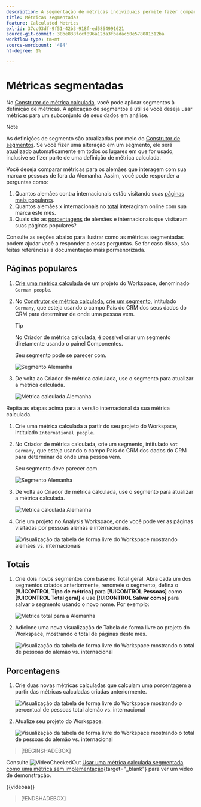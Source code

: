 ```yaml
---
description: A segmentação de métricas individuais permite fazer comparações de métricas em um mesmo relatório.
title: Métricas segmentadas
feature: Calculated Metrics
exl-id: 37cc93df-9f51-42b3-918f-ed5864991621
source-git-commit: 38be838fccf896a12da3fbadac50e578081312ba
workflow-type: tm+mt
source-wordcount: '484'
ht-degree: 1%

---
```


# Métricas segmentadas

No [Construtor de métrica calculada](cm-build-metrics.md#definition-builder), você pode aplicar segmentos à definição de métricas. A aplicação de segmentos é útil se você deseja usar métricas para um subconjunto de seus dados em análise.

>[!NOTE]
>
>As definições de segmento são atualizadas por meio do [Construtor de segmentos](/help/components/segments/seg-builder.md). Se você fizer uma alteração em um segmento, ele será atualizado automaticamente em todos os lugares em que for usado, inclusive se fizer parte de uma definição de métrica calculada.
>

Você deseja comparar métricas para os alemães que interagem com sua marca e pessoas de fora da Alemanha. Assim, você pode responder a perguntas como:

1. Quantos alemães contra internacionais estão visitando suas [páginas mais populares](#popular-pages).
1. Quantos alemães x internacionais no [total](#totals) interagiram online com sua marca este mês.
1. Quais são as [porcentagens](#percentages) de alemães e internacionais que visitaram suas páginas populares?

Consulte as seções abaixo para ilustrar como as métricas segmentadas podem ajudar você a responder a essas perguntas. Se for caso disso, são feitas referências a documentação mais pormenorizada.

## Páginas populares

1. [Crie uma métrica calculada](cm-workflow.md) de um projeto do Workspace, denominado `German people`.
1. No [Construtor de métrica calculada](cm-build-metrics.md), [crie um segmento](/help/components/segments/seg-builder.md), intitulado `Germany`, que esteja usando o campo País do CRM dos seus dados do CRM para determinar de onde uma pessoa vem.

   >[!TIP]
   >
   >No Criador de métrica calculada, é possível criar um segmento diretamente usando o painel Componentes.
   >   

   Seu segmento pode se parecer com.

   ![Segmento Alemanha](assets/filter-germany.png)

1. De volta ao Criador de métrica calculada, use o segmento para atualizar a métrica calculada.

   ![Métrica calculada Alemanha](assets/calculated-metric-germany.png)

Repita as etapas acima para a versão internacional da sua métrica calculada.

1. Crie uma métrica calculada a partir do seu projeto do Workspace, intitulado `International people`.
1. No Criador de métrica calculada, crie um segmento, intitulado `Not Germany`, que esteja usando o campo País do CRM dos dados do CRM para determinar de onde uma pessoa vem.

   Seu segmento deve parecer com.

   ![Segmento Alemanha](assets/filter-not-germany.png)

1. De volta ao Criador de métrica calculada, use o segmento para atualizar a métrica calculada.

   ![Métrica calculada Alemanha](assets/calculated-metric-notgermany.png)


1. Crie um projeto no Analysis Workspace, onde você pode ver as páginas visitadas por pessoas alemãs e internacionais.

   ![Visualização da tabela de forma livre do Workspace mostrando alemães vs. internacionais](assets/workspace-german-vs-international.png)


## Totais

1. Crie dois novos segmentos com base no Total geral. Abra cada um dos segmentos criados anteriormente, renomeie o segmento, defina o **[!UICONTROL Tipo de métrica]** para **[!UICONTROL Pessoas]** como **[!UICONTROL Total geral]** e use **[!UICONTROL Salvar como]** para salvar o segmento usando o novo nome. Por exemplo:

   ![Métrica total para a Alemanha](assets/calculated-metric-germany-total.png)

1. Adicione uma nova visualização de Tabela de forma livre ao projeto do Workspace, mostrando o total de páginas deste mês.

   ![Visualização da tabela de forma livre do Workspace mostrando o total de pessoas do alemão vs. internacional](assets/workspace-german-vs-international-totals.png)


## Porcentagens

1. Crie duas novas métricas calculadas que calculam uma porcentagem a partir das métricas calculadas criadas anteriormente.

   ![Visualização da tabela de forma livre do Workspace mostrando o percentual de pessoas total alemão vs. internacional](assets/calculated-metric-germany-total-percentage.png)


1. Atualize seu projeto do Workspace.

   ![Visualização da tabela de forma livre do Workspace mostrando o total de pessoas do alemão vs. internacional](assets/workspace-german-vs-international-totals-percentage.png)



>[!BEGINSHADEBOX]

Consulte ![VideoCheckedOut](/help/assets/icons/VideoCheckedOut.svg) [Usar uma métrica calculada segmentada como uma métrica sem implementação](https://video.tv.adobe.com/v/25407?quality=12&learn=on){target="_blank"} para ver um vídeo de demonstração.

{{videoaa}}

>[!ENDSHADEBOX]


